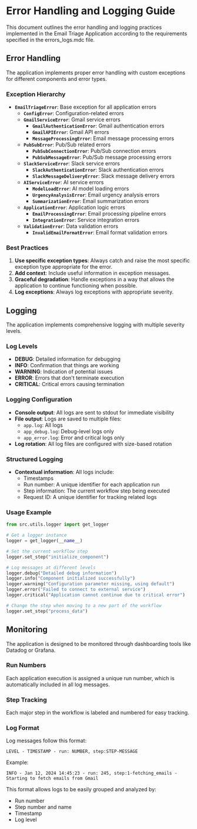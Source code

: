 # Error Handling and Logging Guide

This document outlines the error handling and logging practices implemented in the Email Triage Application according to the requirements specified in the errors_logs.mdc file.

## Error Handling

The application implements proper error handling with custom exceptions for different components and error types.

### Exception Hierarchy

- **`EmailTriageError`**: Base exception for all application errors
  - **`ConfigError`**: Configuration-related errors
  - **`GmailServiceError`**: Gmail service errors
    - **`GmailAuthenticationError`**: Gmail authentication errors
    - **`GmailAPIError`**: Gmail API errors
    - **`MessageProcessingError`**: Email message processing errors
  - **`PubSubError`**: Pub/Sub related errors
    - **`PubSubConnectionError`**: Pub/Sub connection errors
    - **`PubSubMessageError`**: Pub/Sub message processing errors
  - **`SlackServiceError`**: Slack service errors
    - **`SlackAuthenticationError`**: Slack authentication errors
    - **`SlackMessageDeliveryError`**: Slack message delivery errors
  - **`AIServiceError`**: AI service errors
    - **`ModelLoadError`**: AI model loading errors
    - **`UrgencyAnalysisError`**: Email urgency analysis errors
    - **`SummarizationError`**: Email summarization errors
  - **`ApplicationError`**: Application logic errors
    - **`EmailProcessingError`**: Email processing pipeline errors
    - **`IntegrationError`**: Service integration errors
  - **`ValidationError`**: Data validation errors
    - **`InvalidEmailFormatError`**: Email format validation errors

### Best Practices

1. **Use specific exception types**: Always catch and raise the most specific exception type appropriate for the error.
2. **Add context**: Include useful information in exception messages.
3. **Graceful degradation**: Handle exceptions in a way that allows the application to continue functioning when possible.
4. **Log exceptions**: Always log exceptions with appropriate severity.

## Logging

The application implements comprehensive logging with multiple severity levels.

### Log Levels

- **DEBUG**: Detailed information for debugging
- **INFO**: Confirmation that things are working
- **WARNING**: Indication of potential issues
- **ERROR**: Errors that don't terminate execution
- **CRITICAL**: Critical errors causing termination

### Logging Configuration

- **Console output**: All logs are sent to stdout for immediate visibility
- **File output**: Logs are saved to multiple files:
  - `app.log`: All logs
  - `app_debug.log`: Debug-level logs only
  - `app_error.log`: Error and critical logs only
- **Log rotation**: All log files are configured with size-based rotation

### Structured Logging

- **Contextual information**: All logs include:
  - Timestamps
  - Run number: A unique identifier for each application run
  - Step information: The current workflow step being executed
  - Request ID: A unique identifier for tracking related logs

### Usage Example

```python
from src.utils.logger import get_logger

# Get a logger instance
logger = get_logger(__name__)

# Set the current workflow step
logger.set_step("initialize_component")

# Log messages at different levels
logger.debug("Detailed debug information")
logger.info("Component initialized successfully")
logger.warning("Configuration parameter missing, using default")
logger.error("Failed to connect to external service")
logger.critical("Application cannot continue due to critical error")

# Change the step when moving to a new part of the workflow
logger.set_step("process_data")
```

## Monitoring

The application is designed to be monitored through dashboarding tools like Datadog or Grafana.

### Run Numbers

Each application execution is assigned a unique run number, which is automatically included in all log messages.

### Step Tracking

Each major step in the workflow is labeled and numbered for easy tracking.

### Log Format

Log messages follow this format:
```
LEVEL - TIMESTAMP - run: NUMBER, step:STEP-MESSAGE
```

Example:
```
INFO - Jan 12, 2024 14:45:23 - run: 245, step:1-fetching_emails - Starting to fetch emails from Gmail
```

This format allows logs to be easily grouped and analyzed by:
- Run number
- Step number and name
- Timestamp
- Log level 